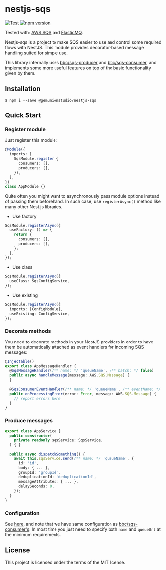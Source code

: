 # nestjs-sqs

[![Test](https://github.com/gemunionstudio/nestjs-sqs/workflows/Test/badge.svg)](https://github.com/gemunionstudio/nestjs-sqs/actions?query=workflow%3ATest)
[![npm version](https://badge.fury.io/js/%40gemunionstudio%2Fnestjs-sqs.svg)](https://badge.fury.io/js/%40gemunionstudio%2Fnestjs-sqs)

Tested with: [AWS SQS](https://aws.amazon.com/en/sqs/) and [ElasticMQ](https://github.com/softwaremill/elasticmq).

Nestjs-sqs is a project to make SQS easier to use and control some required flows with NestJS.
This module provides decorator-based message handling suited for simple use.

This library internally uses [bbc/sqs-producer](https://github.com/bbc/sqs-producer) and [bbc/sqs-consumer](https://github.com/bbc/sqs-consumer), and implements some more useful features on top of the basic functionality given by them.

## Installation

```shell script
$ npm i --save @gemunionstudio/nestjs-sqs
```

## Quick Start

### Register module

Just register this module:

```ts
@Module({
  imports: [
    SqsModule.register({
      consumers: [],
      producers: [],
    }),
  ],
})
class AppModule {}
```

Quite often you might want to asynchronously pass module options instead of passing them beforehand.
In such case, use `registerAsync()` method like many other Nest.js libraries.

- Use factory

```ts
SqsModule.registerAsync({
  useFactory: () => {
    return {
      consumers: [],
      producers: [],         
    };
  },
});
```

- Use class

```ts
SqsModule.registerAsync({
  useClass: SqsConfigService,
});
```

- Use existing

```ts
SqsModule.registerAsync({
  imports: [ConfigModule],
  useExisting: ConfigService,
});
```

### Decorate methods

You need to decorate methods in your NestJS providers in order to have them be automatically attached as event handlers for incoming SQS messages:

```ts
@Injectable()
export class AppMessageHandler {
  @SqsMessageHandler(/** name: */ 'queueName', /** batch: */ false)
  public async handleMessage(message: AWS.SQS.Message) {
  }
  
  @SqsConsumerEventHandler(/** name: */ 'queueName', /** eventName: */ 'processing_error')
  public onProcessingError(error: Error, message: AWS.SQS.Message) {
    // report errors here
  }
}
```

### Produce messages

```ts
export class AppService {
  public constructor(
    private readonly sqsService: SqsService,
  ) { }
  
  public async dispatchSomething() {
    await this.sqsService.send(/** name: */ 'queueName', {
      id: 'id',
      body: { ... },
      groupId: 'groupId',
      deduplicationId: 'deduplicationId',
      messageAttributes: { ... },
      delaySeconds: 0,
    });
  }
}
```

### Configuration

See [here](https://github.com/gemunionstudio/nestjs-sqs/blob/master/lib/sqs.types.ts), and note that we have same configuration as [bbc/sqs-consumer's](https://github.com/bbc/sqs-producer). 
In most time you just need to specify both `name` and `queueUrl` at the minimum requirements.

## License

This project is licensed under the terms of the MIT license.
